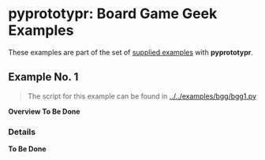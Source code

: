 # pyprototypr: Board Game Geek Examples

These examples are part of the set of [supplied examples](index.md) with **pyprototypr**.


## Example No. 1

> The script for this example can be found in [../../examples/bgg/bgg1.py](bgg1.py)

**Overview To Be Done**

### Details

**To Be Done**
